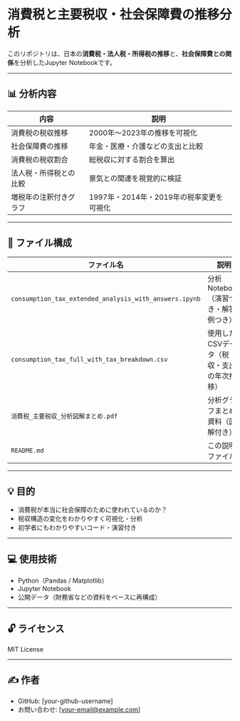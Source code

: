# 消費税と主要税収・社会保障費の推移分析

このリポジトリは、日本の**消費税・法人税・所得税の推移**と、**社会保障費との関係**を分析したJupyter Notebookです。

---

## 📊 分析内容

| 内容 | 説明 |
|------|------|
| 消費税の税収推移 | 2000年〜2023年の推移を可視化 |
| 社会保障費の推移 | 年金・医療・介護などの支出と比較 |
| 消費税の税収割合 | 総税収に対する割合を算出 |
| 法人税・所得税との比較 | 景気との関連を視覚的に検証 |
| 増税年の注釈付きグラフ | 1997年・2014年・2019年の税率変更を可視化 |

---

## 📁 ファイル構成

| ファイル名 | 説明 |
|------------|------|
| `consumption_tax_extended_analysis_with_answers.ipynb` | 分析Notebook（演習つき・解答例つき） |
| `consumption_tax_full_with_tax_breakdown.csv` | 使用したCSVデータ（税収・支出の年次推移） |
| `消費税_主要税収_分析図解まとめ.pdf` | 分析グラフまとめ資料（図解付き） |
| `README.md` | この説明ファイル |

---

## 💡 目的

- 消費税が本当に社会保障のために使われているのか？
- 税収構造の変化をわかりやすく可視化・分析
- 初学者にもわかりやすいコード・演習付き

---

## 💻 使用技術

- Python（Pandas / Matplotlib）
- Jupyter Notebook
- 公開データ（財務省などの資料をベースに再構成）

---

## 🔓 ライセンス

MIT License

---

## ✍️ 作者

- GitHub: [your-github-username]
- お問い合わせ: [your-email@example.com]

